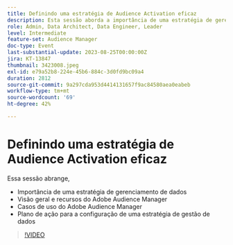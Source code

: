 ```yaml
---
title: Definindo uma estratégia de Audience Activation eficaz
description: Esta sessão aborda a importância de uma estratégia de gerenciamento de dados, apresenta uma visão geral e recursos do Adobe Audience Manager, casos de uso do Adobe Audience Manager e um plano de ação para a configuração de uma estratégia de gerenciamento de dados
role: Admin, Data Architect, Data Engineer, Leader
level: Intermediate
feature-set: Audience Manager
doc-type: Event
last-substantial-update: 2023-08-25T00:00:00Z
jira: KT-13847
thumbnail: 3423008.jpeg
exl-id: e79a52b8-224e-45b6-884c-3d0fd9bc09a4
duration: 2812
source-git-commit: 9a297cda953d4414131657f9ac84580aea0eabeb
workflow-type: tm+mt
source-wordcount: '69'
ht-degree: 42%

---
```


# Definindo uma estratégia de Audience Activation eficaz

Essa sessão abrange,

- Importância de uma estratégia de gerenciamento de dados
- Visão geral e recursos do Adobe Audience Manager
- Casos de uso do Adobe Audience Manager
- Plano de ação para a configuração de uma estratégia de gestão de dados

>[!VIDEO](https://video.tv.adobe.com/v/3423008/?learn=on)
